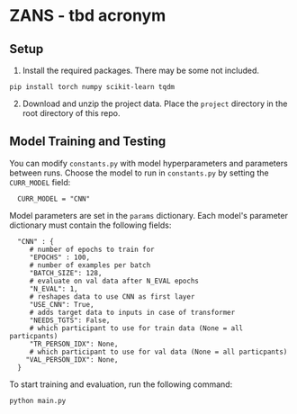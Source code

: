 # ZANS - tbd acronym

## Setup

1. Install the required packages. There may be some not included. 
```
pip install torch numpy scikit-learn tqdm
```
2. Download and unzip the project data. Place the `project` directory in the root directory of this repo.

## Model Training and Testing

You can modify `constants.py` with model hyperparameters and parameters between runs. Choose the model to run in `constants.py` by setting the `CURR_MODEL` field:

      CURR_MODEL = "CNN"

Model parameters are set in the `params` dictionary. Each model's parameter dictionary must contain the following fields:

      "CNN" : {
         # number of epochs to train for
         "EPOCHS" : 100,
         # number of examples per batch 
         "BATCH_SIZE": 128, 
         # evaluate on val data after N_EVAL epochs
         "N_EVAL": 1,
         # reshapes data to use CNN as first layer
         "USE_CNN": True,
         # adds target data to inputs in case of transformer
         "NEEDS_TGTS": False,
         # which participant to use for train data (None = all particpants)
         "TR_PERSON_IDX": None,
         # which participant to use for val data (None = all particpants)
        "VAL_PERSON_IDX": None,
      }


To start training and evaluation, run the following command:

```
python main.py
```

